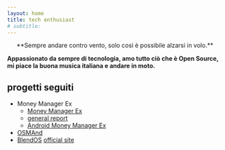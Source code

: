 ```yaml
---
layout: home
title: tech enthusiast
# subtitle: 
---
```


<p align="center">
**Sempre andare contro vento, solo così è possibile alzarsi in volo.**
</p>

__Appassionato da sempre di tecnologia, amo tutto ciò che è Open Source, mi piace la buona musica italiana e andare in moto.__


## progetti seguiti
* Money Manager Ex
  * [Money Manager Ex](https://github.com/moneymanagerex/moneymanagerex)
  * [general report](https://github.com/moneymanagerex/general-reports)
  * [Android Money Manager Ex](https://github.com/moneymanagerex/android-money-manager-ex)
* [OSMAnd](https://github.com/osmandapp/OsmAnd)
* [BlendOS](https://github.com/blend-os/blendOS) [official site](https://blendos.co/)
